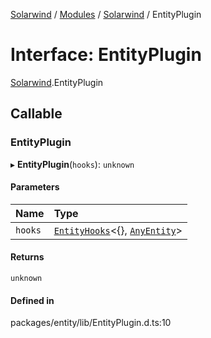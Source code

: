 [Solarwind](../README.md) / [Modules](../modules.md) / [Solarwind](../modules/Solarwind.md) / EntityPlugin

# Interface: EntityPlugin

[Solarwind](../modules/Solarwind.md).EntityPlugin

## Callable

### EntityPlugin

▸ **EntityPlugin**(`hooks`): `unknown`

#### Parameters

| Name | Type |
| :------ | :------ |
| `hooks` | [`EntityHooks`](../modules/Solarwind.md#entityhooks)<{}, [`AnyEntity`](../modules/Solarwind.md#anyentity)\> |

#### Returns

`unknown`

#### Defined in

packages/entity/lib/EntityPlugin.d.ts:10

